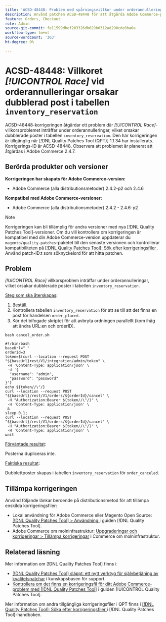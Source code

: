 ```yaml
---
title: 'ACSD-48448: Problem med spårningsvillkor under orderannulleringar som orsakar dubblerad inmatning i registret lager_reservation'
description: Använd patchen ACSD-48448 för att åtgärda Adobe Commerce-prestandaproblemet där problemet med ansiktsvillkor inträffar under orderannulleringarna, vilket orsakar dubblerade poster i tabellen Inventering_reservation.
feature: Orders, Checkout
role: Admin
source-git-commit: fe11599dbef283326db029b0312ad290cde0ba0a
workflow-type: tm+mt
source-wordcount: '363'
ht-degree: 0%

---
```


# ACSD-48448: Villkoret *[!UICONTROL Race]* vid orderannulleringar orsakar dubblerad post i tabellen `inventory_reservation`

ACSD-48448-korrigeringen åtgärdar ett problem där *[!UICONTROL Race]*-villkorsproblemet inträffar under orderannulleringar, vilket orsakar dubblerade poster i tabellen `inventory_reservation`. Den här korrigeringen är tillgänglig när [!DNL Quality Patches Tool (QPT)] 1.1.34 har installerats. Korrigerings-ID är ACSD-48448. Observera att problemet är planerat att åtgärdas i Adobe Commerce 2.4.7.

## Berörda produkter och versioner

**Korrigeringen har skapats för Adobe Commerce-version:**

* Adobe Commerce (alla distributionsmetoder) 2.4.2-p2 och 2.4.6

**Kompatibel med Adobe Commerce-versioner:**

* Adobe Commerce (alla distributionsmetoder) 2.4.2 - 2.4.6-p2

>[!NOTE]
>
>Korrigeringen kan bli tillämplig för andra versioner med nya [!DNL Quality Patches Tool]-versioner. Om du vill kontrollera om korrigeringen är kompatibel med din Adobe Commerce-version uppdaterar du `magento/quality-patches`-paketet till den senaste versionen och kontrollerar kompatibiliteten på [[!DNL Quality Patches Tool]: Sök efter korrigeringsfiler ](https://experienceleague.adobe.com/tools/commerce-quality-patches/index.html). Använd patch-ID:t som söknyckelord för att hitta patchen.

## Problem

*[!UICONTROL Race]* villkorsproblem inträffar under orderannulleringar, vilket orsakar dubblerade poster i tabellen `inventory_reservation`.

<u>Steg som ska återskapas</u>:

1. Beställ.
1. Kontrollera tabellen `inventory_reservation` för att se till att det finns en post för händelsen `order_placed`.
1. Kör det bifogade skriptet för att avbryta ordningen parallellt (kom ihåg att ändra URL:en och orderID).

`bash cancel_order.sh`

```
#!/bin/bash
baseUrl=" "
orderId=3
token=$(curl --location --request POST "${baseUrl}rest/V1/integration/admin/token" \
 -H 'Content-Type: application/json' \
 -d '{
  "username": "admin",
  "password": "password"
}')
echo ${token//\"/}
curl --location --request POST "${baseUrl}/rest/V1/orders/${orderId}/cancel" \
 -H "Authorization:Bearer ${token//\"/}" \
 -H 'Content-Type: application/json' \
 &
sleep 0.1;
curl --location --request POST "${baseUrl}/rest/V1/orders/${orderId}/cancel" \
 -H "Authorization:Bearer ${token//\"/}" \
 -H 'Content-Type: application/json' \
wait
```

<u>Förväntade resultat</u>:

Posterna dupliceras inte.

<u>Faktiska resultat</u>:

Dubblettposter skapas i tabellen `inventory_reservation` för `order_canceled`.

## Tillämpa korrigeringen

Använd följande länkar beroende på distributionsmetod för att tillämpa enskilda korrigeringsfiler:

* Lokal användning för Adobe Commerce eller Magento Open Source: [[!DNL Quality Patches Tool] > Användning ](/help/tools/quality-patches-tool/usage.md) i guiden [!DNL Quality Patches Tool].
* Adobe Commerce om molninfrastruktur: [Uppgraderingar och korrigeringar > Tillämpa korrigeringar](https://experienceleague.adobe.com/docs/commerce-cloud-service/user-guide/develop/upgrade/apply-patches.html) i Commerce om molninfrastruktur.

## Relaterad läsning

Mer information om [!DNL Quality Patches Tool] finns i:

* [[!DNL Quality Patches Tool] släppt: ett nytt verktyg för självbetjäning av kvalitetspatchar](https://experienceleague.adobe.com/en/docs/commerce-knowledge-base/kb/announcements/commerce-announcements/magento-quality-patches-released-new-tool-to-self-serve-quality-patches) i kunskapsbasen för support.
* [Kontrollera om det finns en korrigeringsfil för ditt Adobe Commerce-problem med  [!DNL Quality Patches Tool]](/help/tools/quality-patches-tool/patches-available-in-qpt/check-patch-for-magento-issue-with-magento-quality-patches.md) i guiden [!UICONTROL Quality Patches Tool].


Mer information om andra tillgängliga korrigeringsfiler i QPT finns i [[!DNL Quality Patches Tool]: Söka efter korrigeringsfiler ](https://experienceleague.adobe.com/tools/commerce-quality-patches/index.html) i [!DNL Quality Patches Tool]-handboken.
